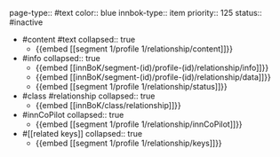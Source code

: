 page-type:: #text
color:: blue
innbok-type:: item
priority:: 125
status:: #inactive

- #content #text
  collapsed:: true
	- {{embed [[segment 1/profile 1/relationship/content]]}}
- #info
  collapsed:: true
	- {{embed [[innBoK/segment-(id)/profile-(id)/relationship/info]]}}
	- {{embed [[innBoK/segment-(id)/profile-(id)/relationship/data]]}}
	- {{embed [[segment 1/profile 1/relationship/status]]}}
- #class #relationship
  collapsed:: true
	- {{embed [[innBoK/class/relationship]]}}
- #innCoPilot
  collapsed:: true
	- {{embed [[segment 1/profile 1/relationship/innCoPilot]]}}
- #[[related keys]]
  collapsed:: true
	- {{embed [[segment 1/profile 1/relationship/keys]]}}


